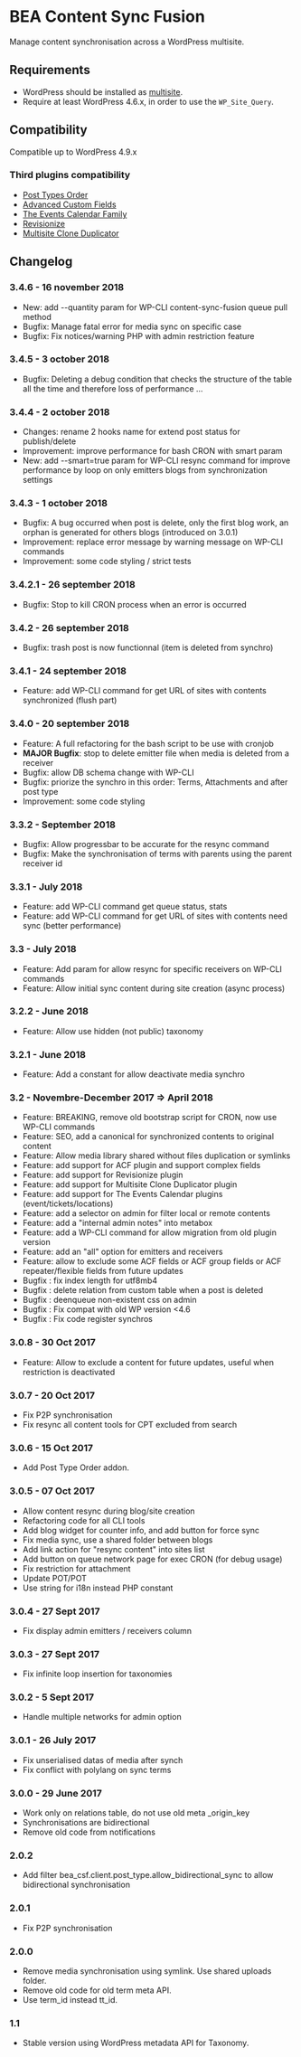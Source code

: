BEA Content Sync Fusion
=======================

Manage content synchronisation across a WordPress multisite.

## Requirements

* WordPress should be installed as [multisite](https://codex.wordpress.org/Create_A_Network).
* Require at least WordPress 4.6.x, in order to use the `WP_Site_Query`.

## Compatibility

Compatible up to WordPress 4.9.x

### Third plugins compatibility

 * [Post Types Order](https://wordpress.org/plugins/post-types-order/)
 * [Advanced Custom Fields](https://www.advancedcustomfields.com/)
 * [The Events Calendar Family](https://theeventscalendar.com/)
 * [Revisionize](https://wordpress.org/plugins/revisionize/)
 * [Multisite Clone Duplicator](https://wordpress.org/plugins/multisite-clone-duplicator/)
 
## Changelog

### 3.4.6 - 16 november 2018

* New: add --quantity param for WP-CLI content-sync-fusion queue pull method
* Bugfix: Manage fatal error for media sync on specific case
* Bugfix: Fix notices/warning PHP with admin restriction feature

### 3.4.5 - 3 october 2018

* Bugfix: Deleting a debug condition that checks the structure of the table all the time and therefore loss of performance ...

### 3.4.4 - 2 october 2018

* Changes: rename 2 hooks name for extend post status for publish/delete
* Improvement: improve performance for bash CRON with smart param
* New: add --smart=true param for WP-CLI resync command for improve performance by loop on only emitters blogs from synchronization settings

### 3.4.3 - 1 october 2018

* Bugfix: A bug occurred when post is delete, only the first blog work, an orphan is generated for others blogs (introduced on 3.0.1)
* Improvement: replace error message by warning message on WP-CLI commands
* Improvement: some code styling / strict tests

### 3.4.2.1 - 26 september 2018

* Bugfix: Stop to kill CRON process when an error is occurred

### 3.4.2 - 26 september 2018

* Bugfix: trash post is now functionnal (item is deleted from synchro)

### 3.4.1 - 24 september 2018

* Feature: add WP-CLI command for get URL of sites with contents synchronized (flush part)

### 3.4.0 - 20 september 2018

* Feature: A full refactoring for the bash script to be use with cronjob
* **MAJOR Bugfix**: stop to delete emitter file when media is deleted from a receiver
* Bugfix: allow DB schema change with WP-CLI
* Bugfix: priorize the synchro in this order: Terms, Attachments and after post type
* Improvement: some code styling

### 3.3.2 - September 2018

* Bugfix: Allow progressbar to be accurate for the resync command
* Bugfix: Make the synchronisation of terms with parents using the parent receiver id

### 3.3.1 - July 2018

* Feature: add WP-CLI command get queue status, stats
* Feature: add WP-CLI command for get URL of sites with contents need sync (better performance)

### 3.3 - July 2018

 * Feature: Add param for allow resync for specific receivers on WP-CLI commands
 * Feature: Allow initial sync content during site creation (async process)

### 3.2.2 - June 2018

 * Feature: Allow use hidden (not public) taxonomy

### 3.2.1 - June 2018

 * Feature: Add a constant for allow deactivate media synchro

### 3.2 - Novembre-December 2017 => April 2018
 * Feature: BREAKING, remove old bootstrap script for CRON, now use WP-CLI commands
 * Feature: SEO, add a canonical for synchronized contents to original content
 * Feature: Allow media library shared without files duplication or symlinks
 * Feature: add support for ACF plugin and support complex fields
 * Feature: add support for Revisionize plugin
 * Feature: add support for Multisite Clone Duplicator plugin
 * Feature: add support for The Events Calendar plugins (event/tickets/locations)
 * Feature: add a selector on admin for filter local or remote contents
 * Feature: add a "internal admin notes" into metabox
 * Feature: add a WP-CLI command for allow migration from old plugin version
 * Feature: add an "all" option for emitters and receivers
 * Feature: allow to exclude some ACF fields or ACF group fields or ACF repeater/flexible fields from future updates
 * Bugfix : fix index length for utf8mb4
 * Bugfix : delete relation from custom table when a post is deleted
 * Bugfix : deenqueue non-existent css on admin
 * Bugfix : Fix compat with old WP version <4.6
 * Bugfix : Fix code register synchros

### 3.0.8 - 30 Oct 2017
 * Feature: Allow to exclude a content for future updates, useful when restriction is deactivated

### 3.0.7 - 20 Oct 2017
 * Fix P2P synchronisation
 * Fix resync all content tools for CPT excluded from search

### 3.0.6 - 15 Oct 2017
 * Add Post Type Order addon.

### 3.0.5 - 07 Oct 2017
 * Allow content resync during blog/site creation
 * Refactoring code for all CLI tools
 * Add blog widget for counter info, and add button for force sync
 * Fix media sync, use a shared folder between blogs
 * Add link action for "resync content" into sites list
 * Add button on queue network page for exec CRON (for debug usage)
 * Fix restriction for attachment
 * Update POT/POT
 * Use string for i18n instead PHP constant

### 3.0.4 - 27 Sept 2017
 * Fix display admin emitters / receivers column
 
### 3.0.3 - 27 Sept 2017
 * Fix infinite loop insertion for taxonomies
 
### 3.0.2 - 5 Sept 2017
 * Handle multiple networks for admin option

### 3.0.1 - 26 July 2017
 * Fix unserialised datas of media after synch
 * Fix conflict with polylang on sync terms
 
### 3.0.0 - 29 June 2017
 * Work only on relations table, do not use old meta _origin_key
 * Synchronisations are bidirectional
 * Remove old code from notifications

### 2.0.2
 * Add filter bea_csf.client.post_type.allow_bidirectional_sync to allow bidirectional synchronisation

### 2.0.1
 * Fix P2P synchronisation

### 2.0.0
 * Remove media synchronisation using symlink. Use shared uploads folder.
 * Remove old code for old term meta API.
 * Use term_id instead tt_id.

### 1.1
 * Stable version using WordPress metadata API for Taxonomy.
